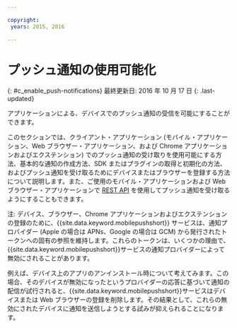 ```yaml
---

copyright:
 years: 2015, 2016

---
```


# プッシュ通知の使用可能化
{: #c_enable_push-notifications}
最終更新日: 2016 年 10 月 17 日
{: .last-updated}

アプリケーションによる、デバイスでのプッシュ通知の受信を可能にすることができます。

このセクションでは、クライアント・アプリケーション (モバイル・アプリケーション、Web ブラウザー・アプリケーション、および Chrome アプリケーションおよびエクステンション) でのプッシュ通知の受け取りを使用可能にする方法、基本的な通知の作成方法、SDK またはプラグインの取得と初期化の方法、およびプッシュ通知を受け取るためにデバイスまたはブラウザーを登録する方法について説明します。また、ご使用のモバイル・アプリケーションおよび Web ブラウザー・アプリケーションで [REST API](t_restapi.html) を使用してプッシュ通知を受け取るようにすることもできます。

注: デバイス、ブラウザー、Chrome アプリケーションおよびエクステンションの登録のために、{{site.data.keyword.mobilepushshort}} サービスは、通知プロバイダー (Apple の場合は APNs、Google の場合は GCM) から発行されたトークンへの固有の参照を維持します。これらのトークンは、いくつかの理由で、{{site.data.keyword.mobilepushshort}}サービスの通知プロバイダーによって無効にされることがあります。 

例えば、デバイス上のアプリのアンインストール時について考えてみます。この場合、そのデバイスが無効になったというプロバイダーの応答に基づいて通知の配信が試行されると、{{site.data.keyword.mobilepushshort}}サービスはデバイスまたは Web ブラウザーの登録を削除します。その結果として、これらの無効にされたデバイスに通知を送信しようとする試みが抑えられることになります。
